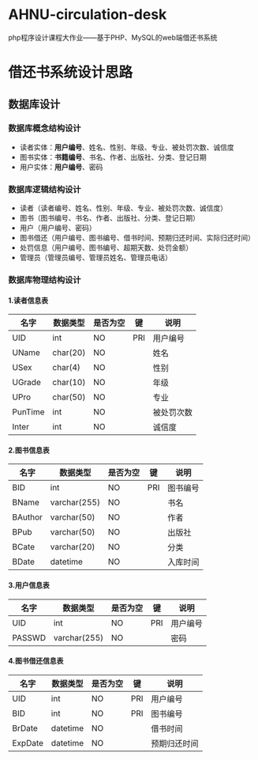 # AHNU-circulation-desk
php程序设计课程大作业——基于PHP、MySQL的web端借还书系统
# 借还书系统设计思路

## 数据库设计

### 数据库概念结构设计

- 读者实体：**用户编号**、姓名、性别、年级、专业、被处罚次数、诚信度
- 图书实体：**书籍编号**、书名、作者、出版社、分类、登记日期
- 用户实体：**用户编号**、密码

### 数据库逻辑结构设计

- 读者（读者编号、姓名、性别、年级、专业、被处罚次数、诚信度）
- 图书（图书编号、书名、作者、出版社、分类、登记日期）
- 用户（用户编号、密码）
- 图书借还（用户编号、图书编号、借书时间、预期归还时间、实际归还时间）
- 处罚信息（用户编号、图书编号、超期天数、处罚金额）
- 管理员（管理员编号、管理员姓名、管理员电话）

### 数据库物理结构设计

#### 1.读者信息表

| 名字      | 数据类型     | 是否为空 | 键   | 说明    |
| ------- | -------- | ---- | --- | ----- |
| UID     | int      | NO   | PRI | 用户编号  |
| UName   | char(20) | NO   |     | 姓名    |
| USex    | char(4)  | NO   |     | 性别    |
| UGrade  | char(10) | NO   |     | 年级    |
| UPro    | char(50) | NO   |     | 专业    |
| PunTime | int      | NO   |     | 被处罚次数 |
| Inter   | int      | NO   |     | 诚信度   |

#### 2.图书信息表

| 名字      | 数据类型         | 是否为空 | 键   | 说明   |
| ------- | ------------ | ---- | --- | ---- |
| BID     | int          | NO   | PRI | 图书编号 |
| BName   | varchar(255) | NO   |     | 书名   |
| BAuthor | varchar(50)  | NO   |     | 作者   |
| BPub    | varchar(50)  | NO   |     | 出版社  |
| BCate   | varchar(20)  | NO   |     | 分类   |
| BDate   | datetime     | NO   |     | 入库时间 |

#### 3.用户信息表

| 名字     | 数据类型         | 是否为空 | 键   | 说明   |
| ------ | ------------ | ---- | --- | ---- |
| UID    | int          | NO   | PRI | 用户编号 |
| PASSWD | varchar(255) | NO   |     | 密码   |

#### 4.图书借还信息表
| 名字     | 数据类型         | 是否为空 | 键   | 说明   |
| ------ | ------------ | ---- | --- | ---- |
| UID     | int      | NO   | PRI | 用户编号  |
| BID     | int          | NO   | PRI | 图书编号 |
|BrDate|datetime|NO|     |借书时间|
|ExpDate|datetime|NO|     |预期归还时间|
